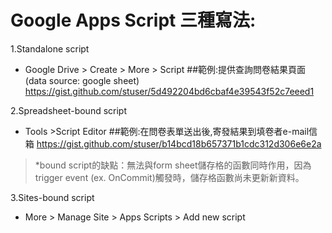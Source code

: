 # Google Apps Script 三種寫法:

1.Standalone script
- Google Drive > Create > More > Script
##範例:提供查詢問卷結果頁面(data source: google sheet)
https://gist.github.com/stuser/5d492204bd6cbaf4e39543f52c7eeed1

2.Spreadsheet-bound script
- Tools >Script Editor
##範例:在問卷表單送出後,寄發結果到填卷者e-mail信箱
https://gist.github.com/stuser/b14bcd18b657371b1cdc312d306e6e2a
>*bound script的缺點：無法與form sheet儲存格的函數同時作用，因為trigger event (ex. OnCommit)觸發時，儲存格函數尚未更新新資料。

3.Sites-bound script
- More > Manage Site > Apps Scripts > Add new script
